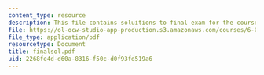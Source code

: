 ```yaml
---
content_type: resource
description: This file contains soluitions to final exam for the course.
file: https://ol-ocw-studio-app-production.s3.amazonaws.com/courses/6-042j-mathematics-for-computer-science-fall-2005/2268fe4dd60a8316f50cd0f93fd519a6_finalsol.pdf
file_type: application/pdf
resourcetype: Document
title: finalsol.pdf
uid: 2268fe4d-d60a-8316-f50c-d0f93fd519a6
---
```

